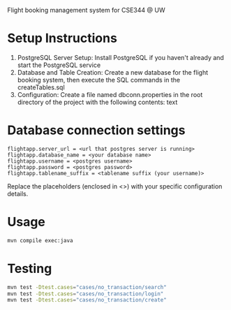 Flight booking management system for CSE344 @ UW

# Setup Instructions
1. PostgreSQL Server Setup: Install PostgreSQL if you haven't already and start the PostgreSQL service
2. Database and Table Creation: Create a new database for the flight booking system, then execute the SQL commands in the createTables.sql
3. Configuration: Create a file named dbconn.properties in the root directory of the project with the following contents:
text
# Database connection settings
    flightapp.server_url = <url that postgres server is running>
    flightapp.database_name = <your database name>
    flightapp.username = <postgres username>
    flightapp.password = <postgres password>
    flightapp.tablename_suffix = <tablename suffix (your username)>
Replace the placeholders (enclosed in <>) with your specific configuration details.

# Usage
```bash
mvn compile exec:java
```

# Testing
```bash
mvn test -Dtest.cases="cases/no_transaction/search"
mvn test -Dtest.cases="cases/no_transaction/login"
mvn test -Dtest.cases="cases/no_transaction/create"
```
